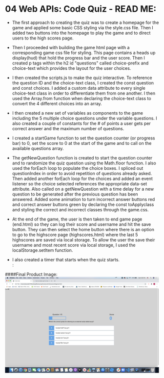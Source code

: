# 04 Web APIs: Code Quiz - READ ME:

* The first approach to creating the quiz was to create a homepage for the game and applied some basic CSS styling via the style.css file. Then 
I added two buttons into the homepage to play the game and to
direct users to the high scores page. 

* Then I proceeded with building the game html page with a corresponding game css file for styling. This page contains a heads up display(hud) that hold the progress bar and the user score. Then I created p tags within the h2 id "questions" called choice-prefix and choice-text which provides the layout for the user choices. 

* I then created the scripts.js to make the quiz interactive. To reference the question ID and the choice-text class, I created the const question and const choices.  I added a custom data attribute to every single choice-text class in order to differentiate them from one another. I then used the Array.from function when declaring the choice-text class to convert the 4 different choices into an array. 

* I then created a new set of variables as components to the game including the 5 multiple choice questions under the variable questions. I also created a couple of constants for the # of points a user gets per correct answer and the maximum number of questions.  

* I created a startGame function to set the question counter (or progress bar) to 0, set the score to 0 at the start of the game and to call on the available questions array. 

* The getNewQuestion function is created to start the question counter and to randomize the quiz question using the Math.floor function.  I also used the forEach loop to populate the choice boxes. I spliced out questionIndex in order to avoid repetition of questions already asked. Then added another forEach loop for the choices and added an event listener so the choice selected references the appropriate data-set attribute. Also called on a getNewQuestion with a time delay for a new question to be generated after the previous question has been answered. Added some animation to turn incorrect answer buttons red and correct answer buttons green by declaring the const toApplyclass and styling the correct and incorrect classes through the game.css.

* At the end of the game, the user is then taken to end game page (end.html) so they can log their score and username and hit the save button.  They can then select the home button where there is an option to go to the highscore page (highscores.html) where the last 5 highscores are saved via local storage. To allow the user the save their username and most recent score via local storage, I used the localStorage.setItem function. 

* I also created a timer that starts when the quiz starts.  
:

####Final Product Image:
![Final Product](Assets/codequiz.png)

